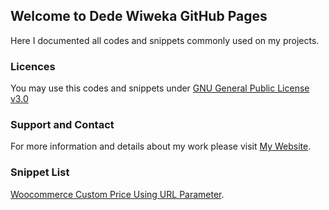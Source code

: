 ## Welcome to Dede Wiweka GitHub Pages

Here I documented all codes and snippets commonly used on my projects. 

### Licences

You may use this codes and snippets under [GNU General Public License v3.0](https://github.com/dedewiweka/projects/blob/main/license)

### Support and Contact

For more information and details about my work please visit [My Website](https://dede.wiweka.com/).

### Snippet List

[Woocommerce Custom Price Using URL Parameter](https://github.com/dedewiweka/projects/blob/main/woo-custom-price.md).





